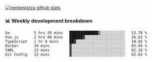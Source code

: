 [![nentenpizza github stats](https://github-readme-stats.vercel.app/api?username=nentenpizza&count_private=true)](https://github.com/anuraghazra/github-readme-stats)

### 📊 Weekly development breakdown
<!--START_SECTION:waka-->

```text
Go           5 hrs 39 mins   █████████████▒░░░░░░░░░░░   53.70 %
Vue.js       2 hrs 48 mins   ██████▓░░░░░░░░░░░░░░░░░░   26.63 %
TypeScript   1 hr 9 mins     ██▓░░░░░░░░░░░░░░░░░░░░░░   10.92 %
Docker       19 mins         ▓░░░░░░░░░░░░░░░░░░░░░░░░   03.04 %
YAML         13 mins         ▓░░░░░░░░░░░░░░░░░░░░░░░░   02.10 %
Git Config   12 mins         ▓░░░░░░░░░░░░░░░░░░░░░░░░   02.03 %
```

<!--END_SECTION:waka-->

